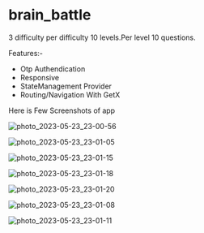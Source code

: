 # brain_battle
3 difficulty per difficulty 10 levels.Per level 10 questions. 

Features:-

* Otp Authendication 
* Responsive
* StateManagement Provider 
* Routing/Navigation With GetX


Here is Few Screenshots of app


![photo_2023-05-23_23-00-56](https://github.com/Afil612167/BRAIN-BATTLE/assets/114054302/b9ba43eb-9b77-47a0-bac4-0dc5fd52dc65)


![photo_2023-05-23_23-01-05](https://github.com/Afil612167/BRAIN-BATTLE/assets/114054302/7a736613-37d8-4521-8ef2-82acc8bfa722)

![photo_2023-05-23_23-01-15](https://github.com/Afil612167/BRAIN-BATTLE/assets/114054302/6b33dcd3-f555-44b5-a08d-c2d9c00d8c3e)


![photo_2023-05-23_23-01-18](https://github.com/Afil612167/BRAIN-BATTLE/assets/114054302/108bcbf9-561e-4e66-b2dc-8c2f803087f9)


![photo_2023-05-23_23-01-20](https://github.com/Afil612167/BRAIN-BATTLE/assets/114054302/ddd63c77-ae0a-4b3a-9ff6-74e1fffe9d52)


![photo_2023-05-23_23-01-08](https://github.com/Afil612167/BRAIN-BATTLE/assets/114054302/ef159302-5242-439d-92ab-d79e08a28eb6)


![photo_2023-05-23_23-01-11](https://github.com/Afil612167/BRAIN-BATTLE/assets/114054302/300d3c55-a83a-4d71-9cb3-2276bf2cae67)
